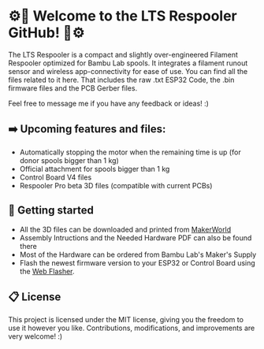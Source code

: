 # ⚙️🧵 Welcome to the LTS Respooler GitHub! 🧵⚙️

The LTS Respooler is a compact and slightly over-engineered Filament Respooler optimized for Bambu Lab spools. It integrates a filament runout sensor and wireless app-connectivity for ease of use. You can find all the files related to it here. That includes the raw .txt ESP32 Code, the .bin firmware files and the PCB Gerber files.

Feel free to message me if you have any feedback or ideas! :)

## ➡️ Upcoming features and files:

- Automatically stopping the motor when the remaining time is up (for donor spools bigger than 1 kg)
- Official attachment for spools bigger than 1 kg
- Control Board V4 files
- Respooler Pro beta 3D files (compatible with current PCBs)

## 🚀 Getting started

- All the 3D files can be downloaded and printed from [MakerWorld](https://makerworld.com/models/448008)
- Assembly Intructions and the Needed Hardware PDF can also be found there
- Most of the Hardware can be ordered from Bambu Lab's Maker's Supply
- Flash the newest firmware version to your ESP32 or Control Board using the [Web Flasher](https://lts-design.com/pages/software).

## 📋 License

This project is licensed under the MIT license, giving you the freedom to use it however you like. Contributions, modifications, and improvements are very welcome! :)
